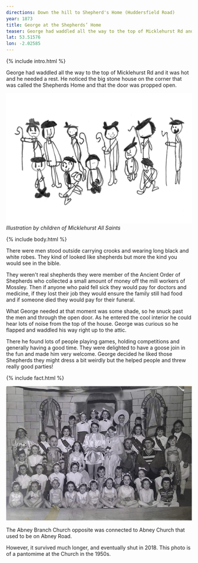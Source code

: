 ```yaml
---
directions: Down the hill to Shepherd's Home (Huddersfield Road)
year: 1873
title: George at the Shepherds’ Home
teaser: George had waddled all the way to the top of Micklehurst Rd and it was hot and he needed a rest. He noticed the big stone house on the corner that was called the Shepherds’ Home and that the door was propped open.
lat: 53.51576
lon: -2.02585
---
```


{% include intro.html %}

George had waddled all the way to the top of Micklehurst Rd and it was hot and he needed a rest. He noticed the big stone house on the corner that was called the Shepherds Home and that the door was propped open.

![Illustration by children of Micklehurst All Saints](/images/stops/goose/Trail_Goose_2.png)
_Illustration by children of Micklehurst All Saints_

{% include body.html %}

There were men stood outside carrying crooks and wearing long black and white robes. They kind of looked like shepherds but more the kind you would see in the bible. 

They weren't real shepherds they were member of the Ancient Order of Shepherds who collected a small amount of money off the mill workers of Mossley. Then if anyone who paid fell sick they would pay for doctors and medicine, if they lost their job they would ensure the family still had food and if someone died they would pay for their funeral.

What George needed at that moment was some shade, so he snuck past the men and through the open door. As he entered the cool interior he could hear lots of noise from the top of the house. George was curious so he flapped and waddled his way right up to the attic. 

There he found lots of people playing games, holding competitions and generally having a good time. They were delighted to have a goose join in the fun and made him very welcome. George decided he liked those Shepherds they might dress a bit weirdly but the helped people and threw really good parties!

{% include fact.html %}

![Pantomine](/images/stops/goose/Trail_Goose_2b.png)

The Abney Branch Church opposite was connected to Abney Church that used to be on Abney Road.

However, it survived much longer, and eventually shut in 2018. This photo is of a pantomime at the Church in the 1950s.